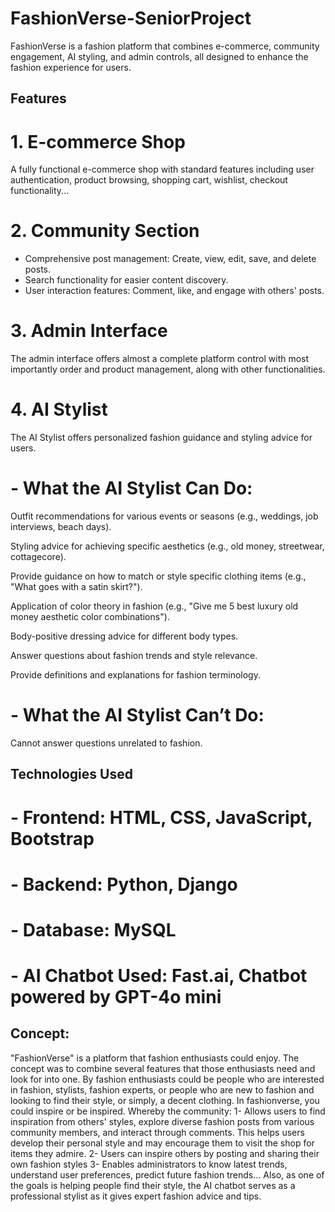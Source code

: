 # FashionVerse-SeniorProject

FashionVerse is a fashion platform that combines e-commerce, community engagement, AI styling, and admin controls, all designed to enhance the fashion experience for users.

## Features
# 1. E-commerce Shop
A fully functional e-commerce shop with standard features including user authentication, product browsing, shopping cart, wishlist, checkout functionality... 

# 2. Community Section
- Comprehensive post management: Create, view, edit, save, and delete posts.
- Search functionality for easier content discovery.
- User interaction features: Comment, like, and engage with others' posts.

# 3. Admin Interface
The admin interface offers almost a complete platform control with most importantly order and product management, along with other functionalities.


# 4. AI Stylist
The AI Stylist offers personalized fashion guidance and styling advice for users.

# - What the AI Stylist Can Do:

Outfit recommendations for various events or seasons (e.g., weddings, job interviews, beach days).

Styling advice for achieving specific aesthetics (e.g., old money, streetwear, cottagecore).

Provide guidance on how to match or style specific clothing items (e.g., "What goes with a satin skirt?").

Application of color theory in fashion (e.g., "Give me 5 best luxury old money aesthetic color combinations").

Body-positive dressing advice for different body types.

Answer questions about fashion trends and style relevance.

Provide definitions and explanations for fashion terminology.

# - What the AI Stylist Can’t Do:
Cannot answer questions unrelated to fashion.

## Technologies Used
# - Frontend: HTML, CSS, JavaScript, Bootstrap
# - Backend: Python, Django

# - Database: MySQL

# - AI Chatbot Used: Fast.ai, Chatbot powered by GPT-4o mini

## Concept: 
 "FashionVerse" is a platform that fashion enthusiasts could enjoy. The concept was to combine several features that those enthusiasts need and look for into one.
  By fashion enthusiasts could be people who are interested in fashion, stylists, fashion experts, or people who are new to fashion and looking to find their style, or simply, a decent clothing. In fashionverse, you could inspire or be inspired. Whereby the community: 
  1- Allows users to find inspiration from others' styles, explore diverse fashion posts from various community members, and interact through comments. This helps users develop their personal style and may encourage them to visit the shop for items they admire.
  2- Users can inspire others by posting and sharing their own fashion styles
  3- Enables administrators to know latest trends, understand user preferences, predict future fashion trends...
  Also, as one of the goals is helping people find their style, the AI chatbot serves as a professional stylist as it gives expert fashion advice and tips.

